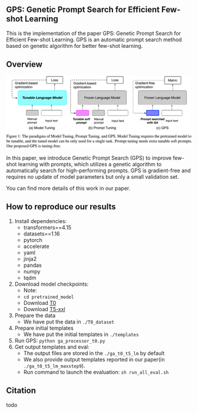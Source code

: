 ## GPS: Genetic Prompt Search for Efficient Few-shot Learning


This is the implementation of the paper GPS: Genetic Prompt Search for Efficient Few-shot Learning. 
GPS is an automatic prompt search method based on genetic algorithm for better few-shot learning.

## Overview

![](./GPS.png)

In this paper, we introduce Genetic Prompt Search (GPS) to improve few-shot learning with prompts, which utilizes a genetic algorithm to automatically search for high-performing prompts. GPS is gradient-free and requires no update of model parameters but only a small validation set.

You can find more details of this work in our paper.


## How to reproduce our results
1. Install dependencies:
   * transformers==4.15
   * datasets==1.16
   * pytorch
   * accelerate
   * yaml
   * jinja2
   * pandas
   * numpy
   * tqdm
2. Download model checkpoints:
   * Note: 
   * ```cd pretrained_model```
   * Download [T0](https://huggingface.co/bigscience/T0)
   * Download [T5-xxl](https://huggingface.co/google/t5-xxl-lm-adapt)
3. Prepare the data
   * We have put the data in ```./T0_dataset```
4. Prepare initial templates
   * We have put the initial templates in ```./templates```
5. Run GPS: ```python ga_processer_t0.py```
6. Get output templates and eval:
   * The output files are stored in the ```./ga_t0_t5_lm``` by default
   * We also provide output templates reported in our paper(in ```./ga_t0_t5_lm_maxstep9```).
   * Run command to launch the evaluation: ```sh run_all_eval.sh```
   


## Citation
todo